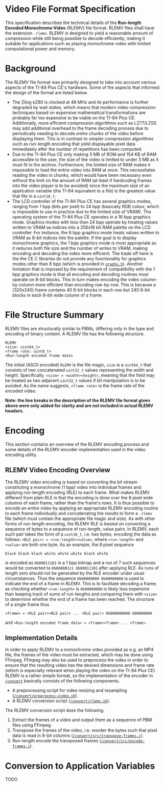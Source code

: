 # Video File Format Specification
This specification describes the technical details of the **Run-length Encoded Monochrome Video** (RLEMV) file format. RLEMV files shall have the extension `.rlemv`. RLEMV is designed to yield a reasonable amount of compression while still being possible to decode efficiently, making it suitable for applications such as playing monochrome video with limited computational power and memory.

# Background
The RLEMV file format was primarily designed to take into account various aspects of the TI-84 Plus CE's hardware. Some of the aspects that informed the design of the format are listed below.
- The Zilog eZ80 is clocked at 48 MHz and its performance is further degraded by wait states, which means that modern video compression techniques based on expensive mathematical transformations are probably far too expensive to be viable on the TI-84 Plus CE. Additionally, more efficient compression algorithms such as LZ77/LZSS may add additional overhead to the frame decoding process due to periodically needing to decode *entire* chunks of the video before displaying them. This is in contrast to simpler compression algorithms such as run-length encoding that yield displayable pixel data immediately after the number of repetitions has been computed.
- Due to the TI-84 Plus CE only making 3 MB of ROM and 154 KB of RAM accessible to the user, the size of the video is limited to under 3 MB as it must fit in the archive. Furthermore, the limited size of RAM makes it impossible to load the entire video into RAM at once. This necessitates reading the video in chunks, which would have been necessary even without the limit on the amount of RAM (at least if hardcoding frames into the video player is to be avoided) since the maximum size of an application variable (the TI-84 equivalent to a file) is the greatest value that fits in a `uint16_t`.
- The LCD controller of the TI-84 Plus CE has several graphics modes, ranging from 1 bpp (bits per pxel) to 24 bpp (basically RGB colour, which is impossible to use in practice due to the limited size of VRAM). The operating system of the TI-84 Plus CE operates in a 16 bpp graphics mode. Graphics modes with less than 24 bpp operate by treating values written to VRAM as indices into a 256x16 bit RAM palette on the LCD controller. For instance, the 8 bpp graphics mode treats values written to VRAM as 8-bit indices into the palette. If the goal is to display monochrome graphics, the 1 bpp graphics mode is most appropriate as it reduces both file size and the number of writes to VRAM, making encoding and decoding the video more efficient. The trade off here is the the CE C libraries do not provide any functionality for graphics modes other than 8 bpp (which is provided in [`graphx.h`](https://ce-programming.github.io/toolchain/libraries/graphx.html)). Another limitation that is imposed by the requirement of compatibility with the 1 bpp graphics mode is that all encoding and decoding routines must operate on 8-bit blocks. This in turn makes encoding the video column-by-column more efficient than encoding row-by-row. This is because a (320x240) frame contains 40 8-bit blocks in each row but 240 8-bit blocks in each 8-bit wide column of a frame.

# File Structure Summary
RLEMV files are structurally similar to PBMs, differing only in the type and encoding of binary content. A RLEMV file has the following structure.

    RLEMV
    <size: uint64_t>
    <frame rate: uint8_t>
    <Run-length encoded frame data>

The initial (ASCII encoded) `RLEMV` is the file magic, `size` is a `uint64_t` that consists of two concatenated `uint32_t` values representing the width and height. Specifically, `<size> = <width><height>`, meaning that the field may be treated as two adjacent `uint32_t` values if bit manipulation is to be avoided. As the name suggests, `<frame rate>` is the frame rate of the encoded video.

**Note: the line breaks in the description of the RLEMV file format given above were only added for clarity and are not included in actual RLEMV headers.**

# Encoding
This section contains an overview of the RLEMV encoding process and some details of the RLEMV encoder implementation used in the video encoding utility.

## RLEMV Video Encoding Overview
The RLEMV video encoding is based on converting the bit stream constituting a monochrome (1 bpp) video into individual frames and applying run-length encoding (RLE) to each frame. What makes RLEMV different from plain RLE is that the encoding is done over the 8 pixel wide columns of each frame, rather than the frame's rows. It is thus possible to encode an entire video by applying an appropriate RLEMV encoding routine to each frame individually and concatenating the results to form a `.rlemv` file (which must contain the appropriate file magic and size). As with other forms of run-length encoding, the RLEMV RLE is basied on converting a sequence of bytes to a sequence of run-length, value pairs. In RLEMV, each such pair takes the form of a `uint16_t`, i.e. two bytes, encoding the data as follows: `<RLE pair> = <run-length><value>`, where `<run-length>` and `<value>` are both one byte. As an example, the 8 pixel sequence

    black black black white white white black white

is encoded as `0b00011101` in a 1 bpp bitmap and a run of 7 such sequences would be converted to `0b00000111 0b00011101` after applying RLE. As runs of length zero should not be generated by the RLE encoder under usual circumstances. Thus the sequence `0b00000000 0b00000000` is used to indicate the end of a frame in RLEMV. This is to facilitate decoding a frame, as checking whether `<run-length>` is `0b00000000` is likely less expensive than keeping track of sums of run-lengths and comparing them with `<size>` to determine whether the end of a frame has been reached. The structure of a single frame thus

    <frame> = <RLE pair><RLE pair> ... <RLE pair> 0b000000000 b00000000

and `<Run-length encoded frame data> = <frame><frame> ... <frame>`.

## Implementation Details
In order to apply RLEMV to a monochrome video provided as e.g. an MP4 file, the frames of the video must be extracted, which may be done using FFmpeg. FFmpeg may also be used to preprocess the video in order to ensure that the resulting video has the desired dimensions and frame rate (which is especially relevant when playing the video on the TI-84 Plus CE). RLEMV is a rather simple format, so the implementation of the encoder in [`/convert`](../convert/) basically consists of the following components.
- A preprocessing script for video resizing and resampling ([`/convert/preprocess-video.sh`](../convert/preprocess-video.sh)).
- A RLEMV conversion script ([`/convert/rlemv.sh`](../convert/rlemv.sh)).

The RLEMV conversion script does the following.
1. Extract the frames of a video and output them as a sequence of PBM files using FFmpeg.
2. Transpose the frames of the video, i.e. reorder the bytes such that pixel data is read in 8-bit columns ([`/convert/src/transpose-frames.c`](../convert/src/transpose-frames.c)).
3. Run-length encode the transposed frames ([`/convert/src/encode-frames.c`](../convert/src/encode-frames.c)).

# Conversion to Application Variables
TODO